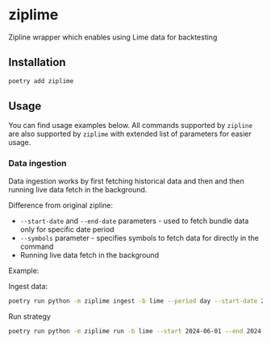 # ziplime

Zipline wrapper which enables using Lime data for backtesting

## Installation

```Bash
poetry add ziplime
```

## Usage

You can find usage examples below. All commands supported by `zipline` are also supported by `ziplime` with extended
list of parameters for easier usage.

### Data ingestion

Data ingestion works by first fetching historical data and then and then running live data fetch in the background. 

Difference from original zipline:

- `--start-date` and `--end-date` parameters - used to fetch bundle data only for specific date period
- `--symbols` parameter - specifies symbols to fetch data for directly in the command
- Running live data fetch in the background

Example:

Ingest data:
```Bash
poetry run python -m ziplime ingest -b lime --period day --start-date 2024-06-01 --end-date 2024-07-31 --symbols AAPL,TSLA,AMZN
```
Run strategy
```Bash
poetry run python -m ziplime run -b lime --start 2024-06-01 --end 2024-07-31 --data-frequency daily --capital-base 100000 --no-benchmark -f test.py
```

